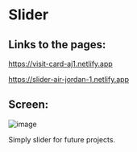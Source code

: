 # Slider


## Links to the pages: 

https://visit-card-aj1.netlify.app

https://slider-air-jordan-1.netlify.app


## Screen: 

![image](https://github.com/SebastianK2000/Slider/assets/127401994/6f484d21-85fa-4461-96ff-d5c480467942)

Simply slider for future projects.
